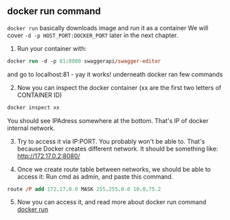 ## docker run command

`docker run` basically downloads image and run it as a container
We will cover `-d -p HOST_PORT:DOCKER_PORT` later in the next chapter.

1. Run your container with:
```ps
docker run -d -p 81:8080 swaggerapi/swagger-editor
```
and go to localhost:81 - yay it works! underneath docker ran few commands

2. Now you can inspect the docker container (xx are the first two letters of CONTAINER ID)
```ps
docker inspect xx
```
You should see IPAdress somewhere at the bottom. That's IP of docker internal network.

3. Try to access it via IP:PORT. You probably won't be able to. That's because Docker creates different network.
It should be something like: http://172.17.0.2:8080/

4. Once we create route table between networks, we should be able to access it:
Run cmd as admin, and paste this command.
```ps
route /P add 172.17.0.0 MASK 255.255.0.0 10.0.75.2
```

5. Now you can access it, and read more about docker run command
[docker run](https://docs.docker.com/engine/reference/commandline/run/)